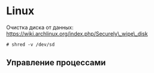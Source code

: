 # Linux

Очистка диска от данных: https://wiki.archlinux.org/index.php/Securely\_wipe\_disk

```
# shred -v /dev/sd
```

## Управление процессами



